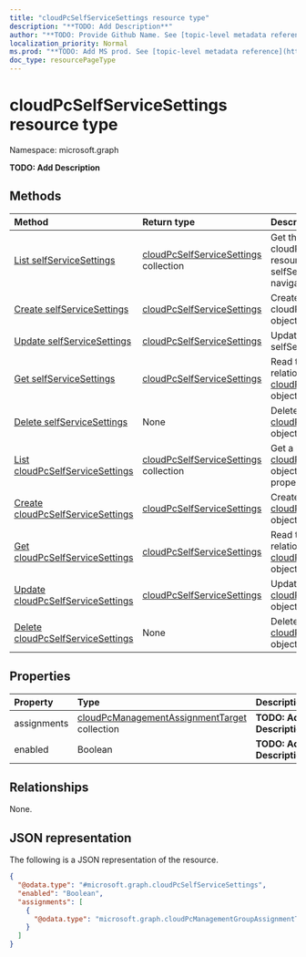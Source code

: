```yaml
---
title: "cloudPcSelfServiceSettings resource type"
description: "**TODO: Add Description**"
author: "**TODO: Provide Github Name. See [topic-level metadata reference](https://msgo.azurewebsites.net/add/document/guidelines/metadata.html#topic-level-metadata)**"
localization_priority: Normal
ms.prod: "**TODO: Add MS prod. See [topic-level metadata reference](https://msgo.azurewebsites.net/add/document/guidelines/metadata.html#topic-level-metadata)**"
doc_type: resourcePageType
---
```


# cloudPcSelfServiceSettings resource type

Namespace: microsoft.graph

**TODO: Add Description**

## Methods
|Method|Return type|Description|
|:---|:---|:---|
|[List selfServiceSettings](../api/virtualendpoint-list-selfservicesettings.md)|[cloudPcSelfServiceSettings](../resources/cloudpcselfservicesettings.md) collection|Get the cloudPcSelfServiceSettings resources from the selfServiceSettings navigation property.|
|[Create selfServiceSettings](../api/virtualendpoint-post-selfservicesettings.md)|[cloudPcSelfServiceSettings](../resources/cloudpcselfservicesettings.md)|Create a new cloudPcSelfServiceSettings object.|
|[Update selfServiceSettings](../api/virtualendpoint-update-selfservicesettings.md)|[cloudPcSelfServiceSettings](../resources/cloudpcselfservicesettings.md)|Update the properties of a selfServiceSettings object.|
|[Get selfServiceSettings](../api/virtualendpoint-get-cloudpcselfservicesettings.md)|[cloudPcSelfServiceSettings](../resources/cloudpcselfservicesettings.md)|Read the properties and relationships of a [cloudPcSelfServiceSettings](../resources/cloudpcselfservicesettings.md) object.|
|[Delete selfServiceSettings](../api/virtualendpoint-delete-selfservicesettings.md)|None|Delete a [cloudPcSelfServiceSettings](../resources/cloudpcselfservicesettings.md) object.|
|[List cloudPcSelfServiceSettings](../api/cloudpcselfservicesettings-list.md)|[cloudPcSelfServiceSettings](../resources/cloudpcselfservicesettings.md) collection|Get a list of the [cloudPcSelfServiceSettings](../resources/cloudpcselfservicesettings.md) objects and their properties.|
|[Create cloudPcSelfServiceSettings](../api/cloudpcselfservicesettings-create.md)|[cloudPcSelfServiceSettings](../resources/cloudpcselfservicesettings.md)|Create a new [cloudPcSelfServiceSettings](../resources/cloudpcselfservicesettings.md) object.|
|[Get cloudPcSelfServiceSettings](../api/cloudpcselfservicesettings-get.md)|[cloudPcSelfServiceSettings](../resources/cloudpcselfservicesettings.md)|Read the properties and relationships of a [cloudPcSelfServiceSettings](../resources/cloudpcselfservicesettings.md) object.|
|[Update cloudPcSelfServiceSettings](../api/cloudpcselfservicesettings-update.md)|[cloudPcSelfServiceSettings](../resources/cloudpcselfservicesettings.md)|Update the properties of a [cloudPcSelfServiceSettings](../resources/cloudpcselfservicesettings.md) object.|
|[Delete cloudPcSelfServiceSettings](../api/cloudpcselfservicesettings-delete.md)|None|Deletes a [cloudPcSelfServiceSettings](../resources/cloudpcselfservicesettings.md) object.|

## Properties
|Property|Type|Description|
|:---|:---|:---|
|assignments|[cloudPcManagementAssignmentTarget](../resources/cloudpcmanagementassignmenttarget.md) collection|**TODO: Add Description**|
|enabled|Boolean|**TODO: Add Description**|

## Relationships
None.

## JSON representation
The following is a JSON representation of the resource.
<!-- {
  "blockType": "resource",
  "keyProperty": "id",
  "@odata.type": "microsoft.graph.cloudPcSelfServiceSettings",
  "baseType": "",
  "openType": false
}
-->
``` json
{
  "@odata.type": "#microsoft.graph.cloudPcSelfServiceSettings",
  "enabled": "Boolean",
  "assignments": [
    {
      "@odata.type": "microsoft.graph.cloudPcManagementGroupAssignmentTarget"
    }
  ]
}
```

